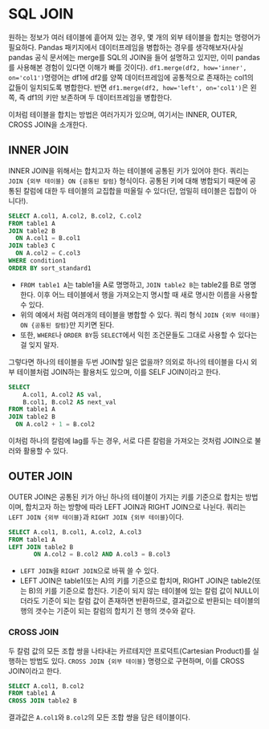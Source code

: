 # SQL JOIN

원하는 정보가 여러 테이블에 흩어져 있는 경우, 몇 개의 외부 테이블을 합치는 명령어가 필요하다. Pandas 패키지에서 데이터프레임을 병합하는 경우를 생각해보자(사실 pandas 공식 문서에는 merge를 SQL의 JOIN을 들어 설명하고 있지만, 이미 pandas를 사용해본 경험이 있다면 이해가 빠를 것이다). `df1.merge(df2, how='inner', on='col1')`명령어는 df1에 df2를 양쪽 데이터프레임에 공통적으로 존재하는 col1의 값들이 일치되도록 병합한다. 반면 `df1.merge(df2, how='left', on='col1')`은 왼쪽, 즉 df1의 키만 보존하며 두 데이터프레임을 병합한다.

이처럼 테이블을 합치는 방법은 여러가지가 있으며, 여기서는 INNER, OUTER, CROSS JOIN을 소개한다. 


## INNER JOIN

INNER JOIN을 위해서는 합치고자 하는 테이블에 공통된 키가 있어야 한다. 쿼리는 `JOIN {외부 테이블} ON {공통된 칼럼}` 형식이다. 공통된 키에 대해 병합되기 때문에 공통된 칼럼에 대한 두 테이블의 교집합을 떠올릴 수 있다(단, 엄밀히 테이블은 집합이 아니다!).

```sql
SELECT A.col1, A.col2, B.col2, C.col2
FROM table1 A
JOIN table2 B
  ON A.col1 = B.col1
JOIN table3 C
  ON A.col2 = C.col3
WHERE condition1
ORDER BY sort_standard1
```
- `FROM table1 A`는 table1을 A로 명명하고, `JOIN table2 B`는 table2를 B로 명명한다. 이후 어느 테이블에서 행을 가져오는지 명시할 때 새로 명시한 이름을 사용할 수 있다.
- 위의 예에서 처럼 여러개의 테이블을 병합할 수 있다. 쿼리 형식 `JOIN {외부 테이블} ON {공통된 칼럼}`만 지키면 된다.
- 또한, `WHERE`나 `ORDER BY`등 `SELECT`에서 익힌 조건문들도 그대로 사용할 수 있다는 걸 잊지 말자.


그렇다면 하나의 테이블을 두번 JOIN할 일은 없을까? 의외로 하나의 테이블을 다시 외부 테이블처럼 JOIN하는 활용처도 있으며, 이를 SELF JOIN이라고 한다.

```sql
SELECT
    A.col1, A.col2 AS val,
    B.col1, B.col2 AS next_val
FROM table1 A 
JOIN table2 B
  ON A.col2 + 1 = B.col2
```
이처럼 하나의 칼럼에 lag를 두는 경우, 서로 다른 칼럼을 가져오는 것처럼 JOIN으로 불러와 활용할 수 있다. 

## OUTER JOIN

OUTER JOIN은 공통된 키가 아닌 하나의 테이블이 가지는 키를 기준으로 합치는 방법이며, 합치고자 하는 방향에 따라 LEFT JOIN과 RIGHT JOIN으로 나뉜다. 쿼리는 `LEFT JOIN {외부 테이블}`과 `RIGHT JOIN {외부 테이블}`이다.

```sql
SELECT A.col1, B.col1, A.col2, A.col3
FROM table1 A
LEFT JOIN table2 B
       ON A.col2 = B.col2 AND A.col3 = B.col3
```

- `LEFT JOIN`을 `RIGHT JOIN`으로 바꿔 쓸 수 있다. 
- LEFT JOIN은 table1(또는 A)의 키를 기준으로 합치며, RIGHT JOIN은 table2(또는 B)의 키를 기준으로 합친다. 기준이 되지 않는 테이블에 있는 칼럼 값이 NULL이더라도 기준이 되는 칼럼 값이 존재하면 반환하므로, 결과값으로 반환되는 테이블의 행의 갯수는 기준이 되는 칼럼의 합치기 전 행의 갯수와 같다.

### CROSS JOIN
두 칼럼 값의 모든 조합 쌍을 나타내는 카르테지안 프로덕트(Cartesian Product)를 실행하는 방법도 있다. `CROSS JOIN {외부 테이블}` 명령으로 구현하며, 이를 CROSS JOIN이라고 한다.

```sql
SELECT A.col1, B.col2
FROM table1 A
CROSS JOIN table2 B
```
결과값은 `A.col1`와 `B.col2`의 모든 조합 썅을 담은 테이블이다.